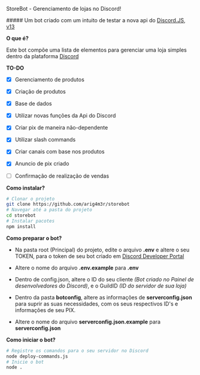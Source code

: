 StoreBot - Gerenciamento de lojas no Discord!

##### Um bot criado com um intuito de testar a nova api do [Discord.JS](https://discord.js.org/), [v13](https://discordjs.guide/additional-info/changes-in-v13.html#before-you-start)

**O que é?**

Este bot compõe uma lista de elementos para gerenciar uma loja simples dentro da plataforma [Discord](https://discord.com/)

**TO-DO**

- [x] Gerenciamento de produtos
  
- [x] Criação de produtos
  
- [x] Base de dados
  
- [x] Utilizar novas funções da Api do Discord
  
- [x] Criar pix de maneira não-dependente
  
- [x] Utilizar slash commands
  
- [x] Criar canais com base nos produtos
  
- [x] Anuncio de pix criado
  
- [ ] Confirmação de realização de vendas
  

**Como instalar?**

```bash
# Clonar o projeto
git clone https://github.com/arig4m3r/storebot
# Navegar até a pasta do projeto
cd storebot
# Instalar pacotes
npm install
```

**Como preparar o bot?**

- Na pasta root (Principal) do projeto, edite o arquivo **.env** e altere o seu TOKEN, para o token de seu bot criado em [Discord Developer Portal](https://discord.com/developers)
  
- Altere o nome do arquivo **.env.example** para **.env**
  
- Dentro de config.json, altere o ID do seu cliente *(Bot criado no Painel de desenvolvedores do Discord)*, e o GuildID *(ID do servidor de sua loja)*
  
- Dentro da pasta **botconfig**, altere as informações de **serverconfig.json** para suprir as suas necessidades, com os seus respectivos ID's e informações de seu PIX.
  
- Altere o nome do arquivo **serverconfig.json.example** para **serverconfig.json**
  

**Como iniciar o bot?**

```bash
# Registre os comandos para o seu servidor no Discord
node deploy-commands.js
# Inicie o bot
node .
```
